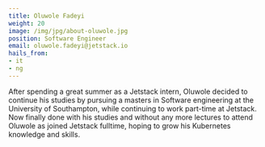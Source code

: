```yaml
---
title: Oluwole Fadeyi
weight: 20
image: /img/jpg/about-oluwole.jpg
position: Software Engineer
email: oluwole.fadeyi@jetstack.io
hails_from:
- it
- ng
---
```


After spending a great summer as a Jetstack intern, Oluwole decided to continue his studies by pursuing a masters in Software engineering at the University of Southampton, while continuing to work part-time at Jetstack. Now finally done with his studies and without any more lectures to attend Oluwole as joined Jetstack fulltime, hoping to grow his Kubernetes knowledge and skills.

